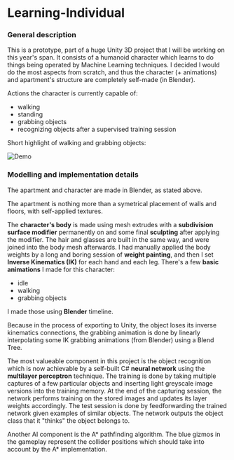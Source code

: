 # Learning-Individual

<h3> General description </h3>

This is a prototype, part of a huge Unity 3D project that I will be working on this year's span. It consists of a humanoid character which learns to do things being operated by Machine Learning techniques. I decided I would do the most aspects from scratch, and thus the character (+ animations) and apartment's structure are completely self-made (in Blender).

Actions the character is currently capable of:
- walking
- standing
- grabbing objects
- recognizing objects after a supervised training session

Short highlight of walking and grabbing objects:

![Demo](https://github.com/BogdanPolitic/Demos/blob/main/Learning_Individual_demo_0.gif?raw=true)

<h3> Modelling and implementation details </h3>

The apartment and character are made in Blender, as stated above. 

The apartment is nothing more than a symetrical placement of walls and floors, with self-applied textures. 

The **character's body** is made using mesh extrudes with a **subdivision surface modifier** permanently on and some final **sculpting** after applying the modifier. The hair and glasses are built in the same way, and were joined into the body mesh afterwards. I had manually applied the body weights by a long and boring session of **weight painting**, and then I set **Inverse Kinematics (IK)** for each hand and each leg. There's a few **basic animations** I made for this character: 
- idle
- walking
- grabbing objects

I made those using **Blender** timeline. 

Because in the process of exporting to Unity, the object loses its inverse kinematics connections, the grabbing animation is done by linearly interpolating some IK grabbing animations (from Blender) using a Blend Tree.

The most valueable component in this project is the object recognition which is now achievable by a self-built C# **neural network** using the **multilayer perceptron** technique. The training is done by taking multiple captures of a few particular objects and inserting light greyscale image versions into the training memory. At the end of the capturing session, the network performs training on the stored images and updates its layer weights accordingly. The test session is done by feedforwarding the trained network given examples of similar objects. The network outputs the object class that it "thinks" the object belongs to.

Another AI component is the A* pathfinding algorithm. The blue gizmos in the gameplay represent the collider positions which should take into account by the A* implementation.
